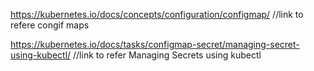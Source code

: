 https://kubernetes.io/docs/concepts/configuration/configmap/   //link to refere congif maps






https://kubernetes.io/docs/tasks/configmap-secret/managing-secret-using-kubectl/   //link to refer Managing Secrets using kubectl

